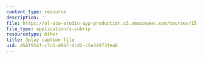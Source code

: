 ```yaml
---
content_type: resource
description: ''
file: https://ol-ocw-studio-app-production.s3.amazonaws.com/courses/15-s08-fintech-shaping-the-financial-world-spring-2020/d56f954fc7c1d067dcd2c5e34973feab_OUAMdi281mQ.srt
file_type: application/x-subrip
resourcetype: Other
title: 3play caption file
uid: d56f954f-c7c1-d067-dcd2-c5e34973feab
---
```


